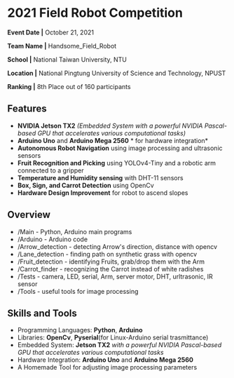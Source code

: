 # 2021 Field Robot Competition

**Event Date |** October 21, 2021

**Team Name |** Handsome_Field_Robot

**School |** National Taiwan University, NTU



**Location |** National Pingtung University of Science and Technology, NPUST

**Ranking |** 8th Place out of 160 participants 


## Features

- **NVIDIA Jetson TX2** *(Embedded System with a powerful NVIDIA Pascal-based GPU that accelerates various computational tasks)*
- **Arduino Uno** and **Arduino Mega 2560** * for hardware integration*
-	**Autonomous Robot Navigation** using image processing and ultrasonic sensors
- **Fruit Recognition and Picking** using YOLOv4-Tiny and a robotic arm connected to a gripper
- **Temperature and Humidity sensing** with DHT-11 sensors
- **Box, Sign, and Carrot Detection** using OpenCv 
- **Hardware Design Improvement** for robot to ascend slopes


## Overview

+ /Main - Python, Arduino main programs
+ /Arduino - Arduino code
+ /Arrow_detection - detecting Arrow's direction, distance with opencv
+ /Lane_detection - finding path on synthetic grass with opencv
+ /Fruit_detection - identifying Fruits, grab/drop them with the Arm
+ /Carrot_finder - recognizing the Carrot instead of white radishes
+ /Tests - camera, LED, serial, Arm, server motor, DHT, urltrasonic, IR sensor
+ /Tools - useful tools for image processing 


## Skills and Tools

+ Programming Languages: **Python**, **Arduino**
+ Libraries: **OpenCv**, **Pyserial**(for Linux-Arduino serial trasmittance)
+ Embedded System: **Jetson TX2** *with a powerful NVIDIA Pascal-based GPU that accelerates various computational tasks*
+ Hardware Integration: **Arduino Uno** and **Arduino Mega 2560**
+ A Homemade Tool for adjusting image processing parameters
